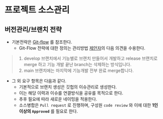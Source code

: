 # 프로젝트 소스관리

## 버전관리/브랜치 전략

- 기본전략은 [Git-flow](https://techblog.woowahan.com/2553/) 를 참조한다.
  - Git-Flow 전략에 대한 정의는 관리방법 [제안자](https://github.com/orgs/code-etc/people/yunjin-kim)의 다음 의견을 수용한다.

> 1. develop 브랜치에서 기능별로 브랜치 만들어서 개발하고  release 브랜치로 merge 하고 기능 개발 끝난 branch는 삭제하는 방식입니다.
> 2. main 브랜치에는 마지막에 기능개발 전부 완료 merge합니다.

- 그 외 요구 항목은 다음과 같다.
  - 기본적으로 브랜치 생성은 깃헙의 이슈관리로 생성한다.
  - 이는 해당 이력과 이슈를 연결방식을 공유를 목적으로 한다.
  - 추후 필요에 따라 새로운 네이밍을 적용한다.
  - 소스병합은 `Pull request` 로 진행하며, 구성원 `code review` 와 이에 대한 __1인 이상의 `Approved`__ 를 필요로 한다.
